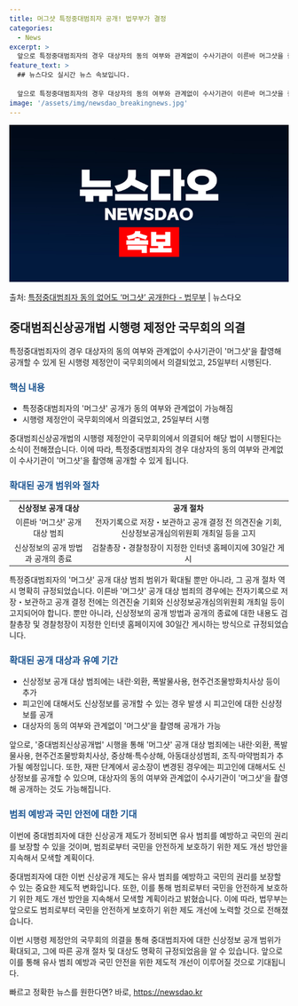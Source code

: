 ```yaml
---
title: 머그샷 특정중대범죄자 공개! 법무부가 결정
categories:
  - News
excerpt: >
  앞으로 특정중대범죄자의 경우 대상자의 동의 여부와 관계없이 수사기관이 이른바 머그샷을 촬영해 공개할 수 있게…
feature_text: >
  ## 뉴스다오 실시간 뉴스 속보입니다.

  앞으로 특정중대범죄자의 경우 대상자의 동의 여부와 관계없이 수사기관이 이른바 머그샷을 촬영해 공개할 수 있게…
image: '/assets/img/newsdao_breakingnews.jpg'
---
```


![뉴스다오 속보](/assets/img/newsdao_breakingnews.jpg)

<p>출처: <a href="https://newsdao.kr/3015" rel="dofollow">특정중대범죄자 동의 없어도 ‘머그샷’ 공개한다 - 법무부</a> | 뉴스다오</p>

<h2 data-ke-size="size26">중대범죄신상공개법 시행령 제정안 국무회의 의결</h2>
<p data-ke-size="size16">특정중대범죄자의 경우 대상자의 동의 여부와 관계없이 수사기관이 '머그샷'을 촬영해 공개할 수 있게 된 시행령 제정안이 국무회의에서 의결되었고, 25일부터 시행된다.</p>

<h3><b><span style="color: #1a5490;">핵심 내용</span></b></h3>
<ul>
	<li>특정중대범죄자의 '머그샷' 공개가 동의 여부와 관계없이 가능해짐</li>
	<li>시행령 제정안이 국무회의에서 의결되었고, 25일부터 시행</li>
</ul>

중대범죄신상공개법의 시행령 제정안이 국무회의에서 의결되어 해당 법이 시행된다는 소식이 전해졌습니다. 이에 따라, 특정중대범죄자의 경우 대상자의 동의 여부와 관계없이 수사기관이 '머그샷'을 촬영해 공개할 수 있게 됩니다.

<h3><b><span style="color: #1a5490;">확대된 공개 범위와 절차</span></b></h3>
<table>
	<tr>
		<td style="text-align: center; height: 17px;"><b>신상정보 공개 대상</b></td>
		<td style="text-align: center; height: 17px;"><b>공개 절차</b></td>
	</tr>
	<tr>
		<td style="text-align: center; height: 17px;">이른바 '머그샷' 공개 대상 범죄</td>
		<td style="text-align: center; height: 17px;">전자기록으로 저장・보관하고 공개 결정 전 의견진술 기회, 신상정보공개심의위원회 개최일 등을 고지</td>
	</tr>
	<tr>
		<td style="text-align: center; height: 17px;">신상정보의 공개 방법과 공개의 종료</td>
		<td style="text-align: center; height: 17px;">검찰총장・경찰청장이 지정한 인터넷 홈페이지에 30일간 게시</td>
	</tr>
</table>

특정중대범죄자의 '머그샷' 공개 대상 범죄 범위가 확대될 뿐만 아니라, 그 공개 절차 역시 명확히 규정되었습니다. 이른바 '머그샷' 공개 대상 범죄의 경우에는 전자기록으로 저장・보관하고 공개 결정 전에는 의견진술 기회와 신상정보공개심의위원회 개최일 등이 고지되어야 합니다. 뿐만 아니라, 신상정보의 공개 방법과 공개의 종료에 대한 내용도 검찰총장 및 경찰청장이 지정한 인터넷 홈페이지에 30일간 게시하는 방식으로 규정되었습니다.

<h3><b><span style="color: #1a5490;">확대된 공개 대상과 유예 기간</span></b></h3>
<ul>
	<li>신상정보 공개 대상 범죄에는 내란·외환, 폭발물사용, 현주건조물방화치사상 등이 추가</li>
	<li>피고인에 대해서도 신상정보를 공개할 수 있는 경우 발생 시 피고인에 대한 신상정보를 공개</li>
	<li>대상자의 동의 여부와 관계없이 '머그샷'을 촬영해 공개가 가능</li>
</ul>

앞으로, '중대범죄신상공개법' 시행을 통해 '머그샷' 공개 대상 범죄에는 내란·외환, 폭발물사용, 현주건조물방화치사상, 중상해·특수상해, 아동대상성범죄, 조직·마약범죄가 추가될 예정입니다. 또한, 재판 단계에서 공소장이 변경된 경우에는 피고인에 대해서도 신상정보를 공개할 수 있으며, 대상자의 동의 여부와 관계없이 수사기관이 '머그샷'을 촬영해 공개하는 것도 가능해집니다.

<h3><b><span style="color: #1a5490;">범죄 예방과 국민 안전에 대한 기대</span></b></h3>
<p data-ke-size="size16">이번에 중대범죄자에 대한 신상공개 제도가 정비되면 유사 범죄를 예방하고 국민의 권리를 보장할 수 있을 것이며, 범죄로부터 국민을 안전하게 보호하기 위한 제도 개선 방안을 지속해서 모색할 계획이다.</p>

중대범죄자에 대한 이번 신상공개 제도는 유사 범죄를 예방하고 국민의 권리를 보장할 수 있는 중요한 제도적 변화입니다. 또한, 이를 통해 범죄로부터 국민을 안전하게 보호하기 위한 제도 개선 방안을 지속해서 모색할 계획이라고 밝혔습니다. 이에 따라, 법무부는 앞으로도 범죄로부터 국민을 안전하게 보호하기 위한 제도 개선에 노력할 것으로 전해졌습니다.

이번 시행령 제정안의 국무회의 의결을 통해 중대범죄자에 대한 신상정보 공개 범위가 확대되고, 그에 따른 공개 절차 및 대상도 명확히 규정되었음을 알 수 있습니다. 앞으로 이를 통해 유사 범죄 예방과 국민 안전을 위한 제도적 개선이 이루어질 것으로 기대됩니다.</p> 

빠르고 정확한 뉴스를 원한다면? 바로, <a href="https://newsdao.kr" rel="dofollow">https://newsdao.kr</a>


    
